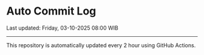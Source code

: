 # Auto Commit Log

Last updated: Friday, 03-10-2025 08:00 WIB

---

This repository is automatically updated every 2 hour using GitHub Actions.
